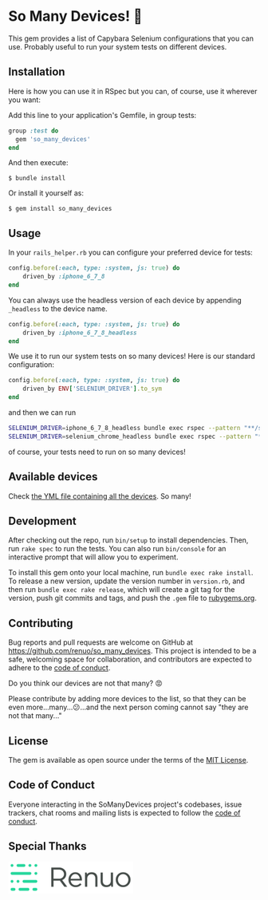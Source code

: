 # So Many Devices! 🕺

This gem provides a list of Capybara Selenium configurations that you can use.
Probably useful to run your system tests on different devices.

## Installation

Here is how you can use it in RSpec but you can, of course, use it wherever you want:

Add this line to your application's Gemfile, in group tests:

```ruby
group :test do
  gem 'so_many_devices'
end
```

And then execute:

    $ bundle install

Or install it yourself as:

    $ gem install so_many_devices

## Usage

In your `rails_helper.rb` you can configure your preferred device for tests:

```ruby
config.before(:each, type: :system, js: true) do
    driven_by :iphone_6_7_8
end
```

You can always use the headless version of each device by appending `_headless` to the device name.

```ruby
config.before(:each, type: :system, js: true) do
    driven_by :iphone_6_7_8_headless
end
```

We use it to run our system tests on so many devices! Here is our standard configuration:

```ruby
config.before(:each, type: :system, js: true) do
    driven_by ENV['SELENIUM_DRIVER'].to_sym
end
```

and then we can run

```sh
SELENIUM_DRIVER=iphone_6_7_8_headless bundle exec rspec --pattern "**/system/**/*_spec.rb"
SELENIUM_DRIVER=selenium_chrome_headless bundle exec rspec --pattern "**/system/**/*_spec.rb"
```

of course, your tests need to run on so many devices!
 
## Available devices

Check [the YML file containing all the devices](./lib/so_many_devices.yml). So many!

## Development

After checking out the repo, run `bin/setup` to install dependencies. 
Then, run `rake spec` to run the tests. You can also run `bin/console` for an interactive prompt that will allow you to experiment.

To install this gem onto your local machine, run `bundle exec rake install`. 
To release a new version, update the version number in `version.rb`, and then run `bundle exec rake release`, 
which will create a git tag for the version, push git commits and tags, and push the `.gem` file to [rubygems.org](https://rubygems.org).

## Contributing

Bug reports and pull requests are welcome on GitHub at <https://github.com/renuo/so_many_devices>. 
This project is intended to be a safe, welcoming space for collaboration, and contributors are expected to adhere to the [code of conduct](https://github.com/renuo/so_many_devices/blob/master/CODE_OF_CONDUCT.md).

Do you think our devices are not that many? 😡

Please contribute by adding more devices to the list, so that they can be even more...many...😕...and the next person coming cannot say "they are not that many..."

## License

The gem is available as open source under the terms of the [MIT License](https://opensource.org/licenses/MIT).

## Code of Conduct

Everyone interacting in the SoManyDevices project's codebases, issue trackers, chat rooms and mailing lists is expected to follow the [code of conduct](https://github.com/renuo/so_many_devices/blob/master/CODE_OF_CONDUCT.md).


## Special Thanks

[![Renuo AG](./logo/renuo.png)](https://www.renuo.ch)
